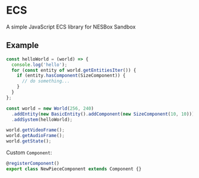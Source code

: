 # ECS

A simple JavaScript ECS library for NESBox Sandbox

## Example

```js
const helloWorld = (world) => {
  console.log('hello');
  for (const entity of world.getEntitiesIter()) {
    if (entity.hasComponent(SizeComponent)) {
      // do something...
    }
  }
};

const world = new World(256, 240)
  .addEntity(new BasicEntity().addComponent(new SizeComponent(10, 10)))
  .addSystem(helloWorld);

world.getVideoFrame();
world.getAudioFrame();
world.getState();
```

Custom `Component`:

```js
@registerComponent()
export class NewPieceComponent extends Component {}
```
